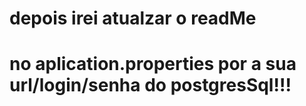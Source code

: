 <h1>depois irei atualzar o readMe<h1>
<p> no aplication.properties por a sua url/login/senha do postgresSql!!!
